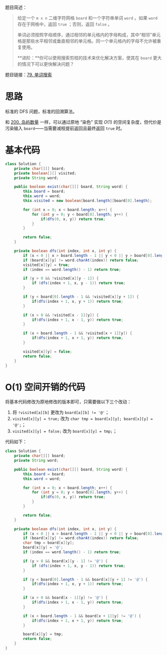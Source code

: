 题目简述：

> 给定一个 `m x n` 二维字符网格 `board` 和一个字符串单词 `word` 。如果 `word` 存在于网格中，返回 `true` ；否则，返回 `false` 。
>
> 单词必须按照字母顺序，通过相邻的单元格内的字母构成，其中“相邻”单元格是那些水平相邻或垂直相邻的单元格。同一个单元格内的字母不允许被重复使用。
>
> **进阶：**你可以使用搜索剪枝的技术来优化解决方案，使其在 `board` 更大的情况下可以更快解决问题？

题目链接：[79. 单词搜索](https://leetcode.cn/problems/word-search/)

# 思路

标准的 DFS 问题，标准的回溯算法。

和 [200. 岛屿数量](https://leetcode.cn/problems/number-of-islands/) 一样，可以通过原地 “染色” 实现 $O(1)$ 的空间复杂度，但代价是污染输入 `board`——当需要减枝提前返回且最终返回 `true` 时。

# 基本代码

```java
class Solution {
    private char[][] board;
    private boolean[][] visited;
    private String word;

    public boolean exist(char[][] board, String word) {
        this.board = board;
        this.word = word;
        this.visited = new boolean[board.length][board[0].length];

        for (int x = 0; x < board.length; x++) {
            for (int y = 0; y < board[0].length; y++) {
                if(dfs(0, x, y)) return true;
            }
        }

        return false;
    }

    private boolean dfs(int index, int x, int y) {
        if (x < 0 || x > board.length - 1 || y < 0 || y > board[0].length - 1) return false;
        if (board[x][y] != word.charAt(index)) return false;
        visited[x][y] = true;
        if (index == word.length() - 1) return true;

        if (y > 0 && !visited[x][y - 1]) {
            if (dfs(index + 1, x, y - 1)) return true;
        }

        if (y < board[0].length - 1 && !visited[x][y + 1]) {
            if(dfs(index + 1, x, y + 1)) return true;
        }

        if (x > 0 && !visited[x - 1][y]) {
            if(dfs(index + 1, x - 1, y)) return true;
        }

        if (x < board.length - 1 && !visited[x + 1][y]) {
            if(dfs(index + 1, x + 1, y)) return true;
        }

        visited[x][y] = false;
        return false;
    }
}
```

# O(1) 空间开销的代码

将基本代码修改为原地修改的版本即可，只需要做以下三个改动：

1. 将 `!visited[a][b]` 更改为 `board[a][b] != '@'`；
2. `visited[x][y] = true;` 改为 `char tmp = board[x][y]; board[x][y] = '@';`；
3. `visited[x][y] = false;` 改为 `board[x][y] = tmp;`；

代码如下：

```java
class Solution {
    private char[][] board;
    private String word;

    public boolean exist(char[][] board, String word) {
        this.board = board;
        this.word = word;

        for (int x = 0; x < board.length; x++) {
            for (int y = 0; y < board[0].length; y++) {
                if(dfs(0, x, y)) return true;
            }
        }

        return false;
    }

    private boolean dfs(int index, int x, int y) {
        if (x < 0 || x > board.length - 1 || y < 0 || y > board[0].length - 1) return false;
        if (board[x][y] != word.charAt(index)) return false;
        char tmp = board[x][y];
        board[x][y] = '@';
        if (index == word.length() - 1) return true;

        if (y > 0 && board[x][y - 1] != '@') {
            if (dfs(index + 1, x, y - 1)) return true;
        }

        if (y < board[0].length - 1 && board[x][y + 1] != '@') {
            if(dfs(index + 1, x, y + 1)) return true;
        }

        if (x > 0 && board[x - 1][y] != '@') {
            if(dfs(index + 1, x - 1, y)) return true;
        }

        if (x < board.length - 1 && board[x + 1][y] != '@') {
            if(dfs(index + 1, x + 1, y)) return true;
        }

        board[x][y] = tmp;
        return false;
    }
}
```

